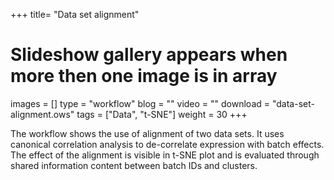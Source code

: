 +++
title= "Data set alignment"
# Slideshow gallery appears when more then one image is in array
images =  []
type = "workflow"
blog =  ""
video = ""
download = "data-set-alignment.ows"
tags = ["Data", "t-SNE"]
weight = 30
+++

The workflow shows the use of alignment of two data sets. It uses canonical correlation analysis to de-correlate expression with batch effects. The effect of the alignment is visible in t-SNE plot and is evaluated through shared information content between batch IDs and clusters.
